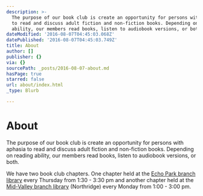 ```yaml
---
description: >-
  The purpose of our book club is create an opportunity for persons with aphasia
  to read and discuss adult fiction and non-fiction books. Depending on reading
  ability, our members read books, listen to audiobook versions, or both. 
dateModified: '2016-08-07T04:45:03.068Z'
datePublished: '2016-08-07T04:45:03.749Z'
title: About
author: []
publisher: {}
via: {}
sourcePath: _posts/2016-08-07-about.md
hasPage: true
starred: false
url: about/index.html
_type: Blurb

---
```

# About

The purpose of our book club is create an opportunity for persons with aphasia to read and discuss adult fiction and non-fiction books. Depending on reading ability, our members read books, listen to audiobook versions, or both. 

We have two book club chapters. One chapter held at the [Echo Park branch library][0] every Thursday from 1:30 - 3:30 pm and another chapter held at the [Mid-Valley branch library][1] (Northridge) every Monday from 1:00 - 3:00 pm.

[0]: https://www.lapl.org/whats-on/events/aphasia-book-club-echo-park
[1]: https://www.lapl.org/whats-on/events/aphasia-book-club-mid-valley